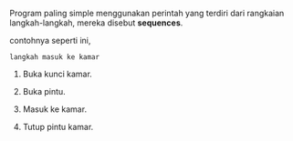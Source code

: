 Program paling simple menggunakan perintah yang terdiri dari rangkaian langkah-langkah, mereka disebut **sequences**.

contohnya seperti ini,

`langkah masuk ke kamar`

1. Buka kunci kamar.

2. Buka pintu.

3. Masuk ke kamar.

4. Tutup pintu kamar.
